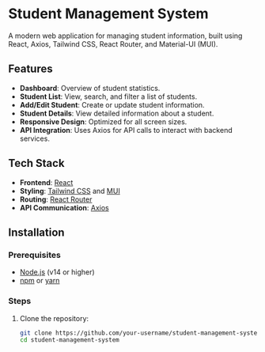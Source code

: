 # Student Management System

A modern web application for managing student information, built using React, Axios, Tailwind CSS, React Router, and Material-UI (MUI).

## Features

- **Dashboard**: Overview of student statistics.
- **Student List**: View, search, and filter a list of students.
- **Add/Edit Student**: Create or update student information.
- **Student Details**: View detailed information about a student.
- **Responsive Design**: Optimized for all screen sizes.
- **API Integration**: Uses Axios for API calls to interact with backend services.

## Tech Stack

- **Frontend**: [React](https://reactjs.org/)
- **Styling**: [Tailwind CSS](https://tailwindcss.com/) and [MUI](https://mui.com/)
- **Routing**: [React Router](https://reactrouter.com/)
- **API Communication**: [Axios](https://axios-http.com/)

## Installation

### Prerequisites

- [Node.js](https://nodejs.org/) (v14 or higher)
- [npm](https://www.npmjs.com/) or [yarn](https://yarnpkg.com/)

### Steps

1. Clone the repository:
   ```bash
   git clone https://github.com/your-username/student-management-system.git
   cd student-management-system
